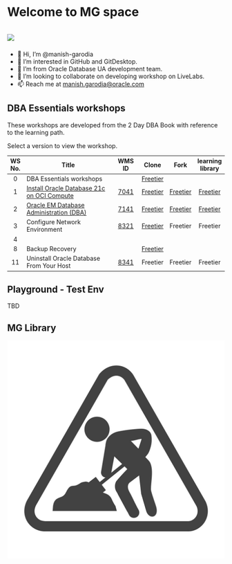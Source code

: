 # Welcome to MG space

[![](./../../../learning-library/common/images/livelabs-banner-formarketplace.png)](http://bit.ly/golivelabs)
---
- 👋 Hi, I’m @manish-garodia
- 👀 I’m interested in GitHub and GitDesktop.  
- 🌱 I’m from Oracle Database UA development team.
- 💞️ I’m looking to collaborate on developing workshop on LiveLabs.
- 📫 Reach me at manish.garodia@oracle.com

## DBA Essentials workshops

These workshops are developed from the 2 Day DBA Book with reference to the learning path.

Select a version to view the workshop. 

| WS <br> No. </br>|Title    | WMS ID | Clone | Fork | learning <br>library</br> |
|:----------------:|---------|:------:|:-----:|:----:|:-------------------------:|
|0| DBA Essentials workshops | | [Freetier](http://127.0.0.1:3001/mg-playground/projects/dba-essentials-test/workshops/freetier/) | | |
|1| [Install Oracle Database 21c on OCI Compute](https://apexapps.oracle.com/pls/apex/dbpm/r/livelabs/view-workshop?wid=871) | [7041](https://apex.oraclecorp.com/pls/apex/f?p=24885:14:116446876260617::::P14_ID:7041) | [Freetier](http://127.0.0.1:3001/mg-playground/projects/dba-essentials-test/install-db/workshops/freetier/?lab=dbca-typical-advanced#Task3:CreateandConfigureaContainerDatabase(AdvancedMode)) | [Freetier](https://manish-garodia.github.io/learning-library/data-management-library/database/21c/dba-essentials/install-db/workshops/freetier/) | [Freetier](https://oracle.github.io/learning-library/data-management-library/database/21c/dba-essentials/install-db/workshops/freetier/) | 
|2| [Oracle EM Database Administration (DBA)](https://apexapps.oracle.com/pls/apex/dbpm/r/livelabs/view-workshop?wid=918) | [7141](https://apex.oraclecorp.com/pls/apex/f?p=24885:320:12978619964771::::P320_ROWID:ADaLzyAIsAAACxCAAB) |  [Freetier](http://127.0.0.1:3001/mg-playground/projects/dba-essentials-test/em-dba/workshops/freetier/)  | [Freetier](https://manish-garodia.github.io/learning-library/data-management-library/database/21c/dba-essentials/em-dba/workshops/freetier/) | [Freetier](https://oracle.github.io/learning-library/data-management-library/database/21c/dba-essentials/em-dba/workshops/freetier/) |
|3| Configure Network Environment | [8321](https://apex.oraclecorp.com/pls/apex/f?p=24885:320:13437580376201::::P320_ROWID:ADaLzyAIsAAAAVhAAA) | [Freetier](http://127.0.0.1:3001/mg-playground/projects/dba-essentials-test/configure-network-env/workshops/freetier/) | Freetier | Freetier |
|4||||||
|8| Backup Recovery || [Freetier](http://127.0.0.1:3001/mg-playground/projects/dba-essentials-test/backup-recovery/workshops/freetier/) |||
|11| Uninstall Oracle Database From Your Host | [8341](https://apex.oraclecorp.com/pls/apex/f?p=24885:320:12904126839438::::P320_ROWID:ADaLzyAIsAAAAXJAAA) | Freetier | Freetier | Freetier


## **Playground** - Test Env

TBD

## MG Library

![Image Alt text](./../images/maintenance-work-in-progress.jpg)

<!---
manish-garodia/manish-garodia is a ✨ special ✨ repository because its `README.md` (this file) appears on your GitHub profile.
You can click the Preview link to take a look at your changes.
--->
